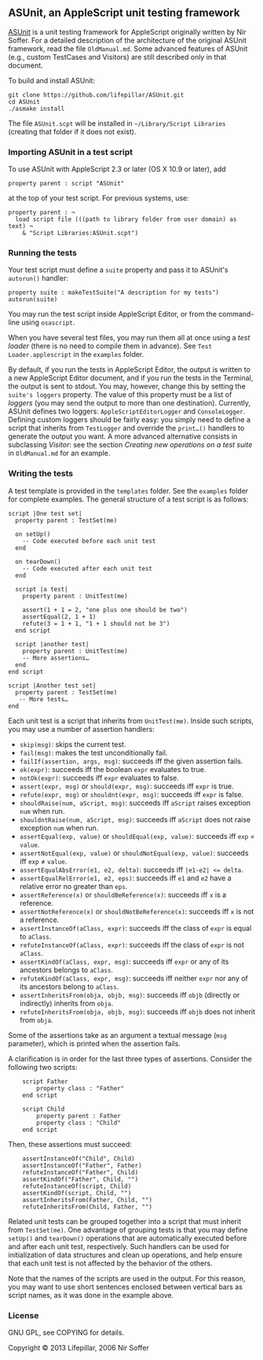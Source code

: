 ## ASUnit, an AppleScript unit testing framework

[ASUnit](http://nirs.freeshell.org/asunit/) is a unit testing framework for
AppleScript originally written by Nir Soffer.
For a detailed description of the architecture of the original ASUnit framework,
read the file `OldManual.md`. Some advanced features of ASUnit (e.g., custom
TestCases and Visitors) are still described only in that document.

To build and install ASUnit:

    git clone https://github.com/lifepillar/ASUnit.git
    cd ASUnit
    ./asmake install

The file `ASUnit.scpt` will be installed in `~/Library/Script Libraries`
(creating that folder if it does not exist).


### Importing ASUnit in a test script

To use ASUnit with AppleScript 2.3 or later (OS X 10.9 or later), add

    property parent : script "ASUnit"

at the top of your test script. For previous systems, use:

    property parent : ¬
      load script file (((path to library folder from user domain) as text) ¬
        & "Script Libraries:ASUnit.scpt")


### Running the tests

Your test script must define a `suite` property and pass it to ASUnit's
`autorun()` handler:

    property suite : makeTestSuite("A description for my tests")
    autorun(suite)

You may run the test script inside AppleScript Editor,
or from the command-line using `osascript`.

When you have several test files, you may run them all at once using
a _test loader_ (there is no need to compile them in advance).
See `Test Loader.applescript` in the `examples` folder.

By default, if you run the tests in AppleScript Editor, the output is written
to a new AppleScript Editor document, and if you run the tests in the Terminal,
the output is sent to stdout. You may, however, change this
by setting the `suite's loggers` property. The value of this property
must be a list of _loggers_ (you may send the output to more than one
destination). Currently, ASUnit defines two loggers:
`AppleScriptEditorLogger` and `ConsoleLogger`. Defining custom loggers
should be fairly easy: you simply need to define a script that inherits
from `TestLogger` and override the `print…()` handlers to generate the output
you want. A more advanced alternative consists in subclassing _Visitor_: see
the section _Creating new operations on a test suite_ in `OldManual.md`
for an example.


### Writing the tests

A test template is provided in the `templates` folder.
See the `examples` folder for complete examples.
The general structure of a test script is as follows:

    script |One test set|
      property parent : TestSet(me)

      on setUp()
        -- Code executed before each unit test
      end

      on tearDown()
        -- Code executed after each unit test
      end

      script |a test|
        property parent : UnitTest(me)

        assert(1 + 1 = 2, "one plus one should be two")
        assertEqual(2, 1 + 1)
        refute(3 = 1 + 1, "1 + 1 should not be 3")
      end script

      script |another test|
        property parent : UnitTest(me)
        -- More assertions…
      end
    end script

    script |Another test set|
      property parent : TestSet(me)
       -- More tests…
    end

Each unit test is a script that inherits from `UnitTest(me)`. Inside such scripts,
you may use a number of assertion handlers:

- `skip(msg)`: skips the current test.
- `fail(msg)`: makes the test unconditionally fail.
- `failIf(assertion, args, msg)`: succeeds iff the given assertion fails.
- `ok(expr)`: succeeds iff the boolean `expr` evaluates to true.
- `notOk(expr)`: succeeds iff `expr` evaluates to false.
- `assert(expr, msg)` or `should(expr, msg)`: succeeds iff `expr` is true.
- `refute(expr, msg)` or `shouldnt(expr, msg)`: succeeds iff `expr` is false.
- `shouldRaise(num, aScript, msg)`: succeeds iff `aScript` raises exception `num` when run.
- `shouldntRaise(num, aScript, msg)`: succeeds iff `aScript` does not raise exception `num` when run.
- `assertEqual(exp, value)` or `shouldEqual(exp, value)`: succeeds iff `exp` = `value`.
- `assertNotEqual(exp, value)` or `shouldNotEqual(exp, value)`: succeeds iff `exp` ≠ `value`.
- `assertEqualAbsError(e1, e2, delta)`: succeeds iff `|e1-e2| <= delta`.
- `assertEqualRelError(e1, e2, eps)`: succeeds iff `e1` and `e2` have a relative error no greater than `eps`.
- `assertReference(x)` or `shouldBeReference(x)`: succeeds iff `x` is a reference.
- `assertNotReference(x)` or `shouldNotBeReference(x)`: succeeds iff `x` is not a reference.
- `assertInstanceOf(aClass, expr)`: succeeds iff the class of `expr` is equal to `aClass`.
- `refuteInstanceOf(aClass, expr)`: succeeds iff the class of `expr` is not `aClass`.
- `assertKindOf(aClass, expr, msg)`: succeeds iff `expr` or any of its ancestors belongs to `aClass`.
- `refuteKindOf(aClass, expr, msg)`: succeeds iff neither `expr` nor any of its ancestors belong to `aClass`.
- `assertInheritsFrom(obja, objb, msg)`: succeeds iff `objb` (directly or indirectly) inherits from `obja`.
- `refuteInheritsFrom(obja, objb, msg)`: succeeds iff `objb` does not inherit from `obja`.

Some of the assertions take as an argument a textual message (`msg` parameter),
which is printed when the assertion fails.

A clarification is in order for the last three types of assertions.
Consider the following two scripts:

		script Father
			property class : "Father"
		end script

		script Child
			property parent : Father
			property class : "Child"
		end script

Then, these assertions must succeed:

		assertInstanceOf("Child", Child)
		assertInstanceOf("Father", Father)
		refuteInstanceOf("Father", Child)
		assertKindOf("Father", Child, "")
		refuteInstanceOf(script, Child)
		assertKindOf(script, Child, "")
		assertInheritsFrom(Father, Child, "")
		refuteInheritsFrom(Child, Father, "")

Related unit tests can be grouped together into a script that must
inherit from `TestSet(me)`. One advantage of grouping
tests is that you may define `setUp()` and `tearDown()` operations
that are automatically executed before and after each unit test, respectively.
Such handlers can be used for initialization of
data structures and clean up operations, and help ensure that each unit test
is not affected by the behavior of the others.

Note that the names of the scripts are used in the output. For this reason,
you may want to use short sentences enclosed between vertical bars as script
names, as it was done in the example above.


### License

GNU GPL, see COPYING for details.

Copyright © 2013 Lifepillar, 2006 Nir Soffer

